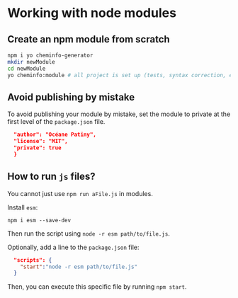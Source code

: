 # Working with node modules

## Create an npm module from scratch

```bash
npm i yo cheminfo-generator
mkdir newModule
cd newModule
yo cheminfo:module # all project is set up (tests, syntax correction, etc)
```
## Avoid publishing by mistake

To avoid publishing your module by mistake, set the module to private at the first level of the `package.json` file.

```json
  "author": "Océane Patiny",
  "license": "MIT",
  "private": true
  }
```

## How to run `js` files? 

You cannot just use `npm run aFile.js` in modules.

Install `esm`:

```
npm i esm --save-dev
```
Then run the script using `node -r esm path/to/file.js`.

Optionally, add a line to the `package.json` file:

```json
  "scripts": {
    "start":"node -r esm path/to/file.js"
  }
```

Then, you can execute this specific file by running `npm start`.

